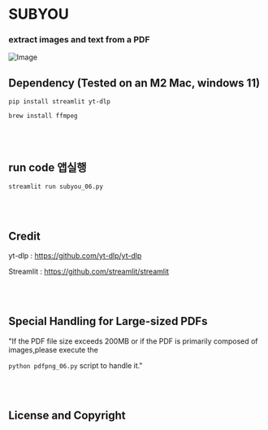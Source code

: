 # SUBYOU



### extract images and text from a PDF

![Image](URL)



## Dependency (Tested on an M2 Mac, windows 11) 


```pip install streamlit yt-dlp```

```brew install ffmpeg```


<br>
<br>


## run code 앱실행  

```streamlit run subyou_06.py```


 <br/>


 <br/>




## Credit

yt-dlp : https://github.com/yt-dlp/yt-dlp

Streamlit : https://github.com/streamlit/streamlit

 <br/>
 
 <br/>


## Special Handling for Large-sized PDFs

"If the PDF file size exceeds 200MB or if the PDF is primarily composed of images,please execute the 

``` python pdfpng_06.py ``` script to handle it."

 <br/>
 
 <br/>

## License and Copyright
